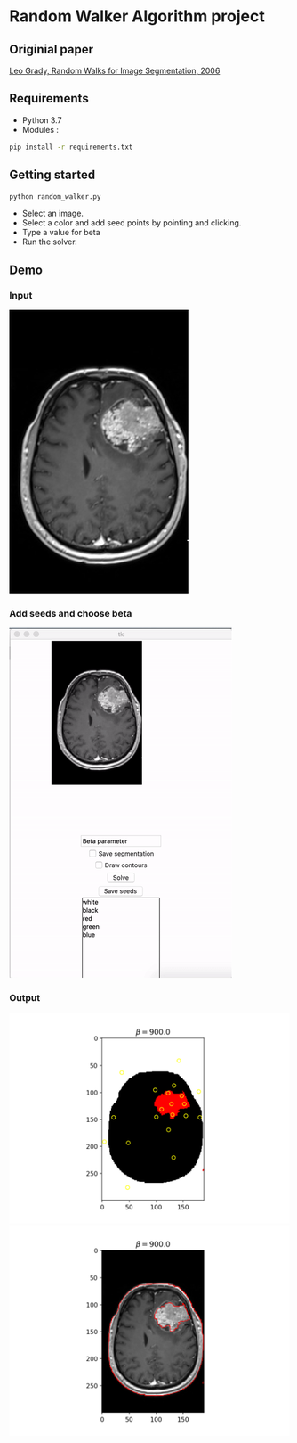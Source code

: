 # Random Walker Algorithm project

## Originial paper 

[Leo Grady, Random Walks for Image Segmentation, 2006](http://vision.cse.psu.edu/people/chenpingY/paper/grady2006random.pdf)

## Requirements
* Python 3.7
* Modules :
```bash
pip install -r requirements.txt
```

## Getting started

```bash
python random_walker.py
```

* Select an image.
* Select a color and add seed points by pointing and clicking.
* Type a value for beta
* Run the solver. 

## Demo
### Input 
![Input](demo/input.jpg)
### Add seeds and choose beta
![Add seeds and choose beta](demo/demo.gif)
### Output
![Contours](demo/output_colours.png)
![Choose a value for beta and run](demo/output_contours.png)